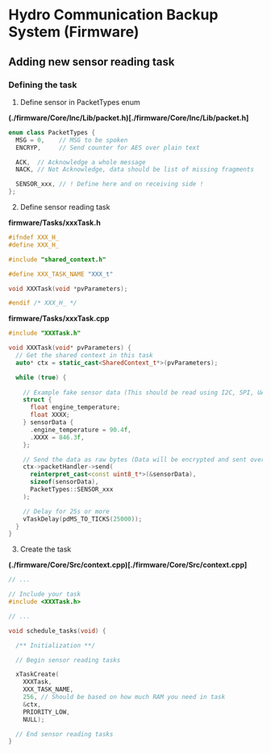 # Hydro Communication Backup System (Firmware)

## Adding new sensor reading task
### Defining the task

1) Define sensor in PacketTypes enum

**(./firmware/Core/Inc/Lib/packet.h)[./firmware/Core/Inc/Lib/packet.h]**
```c++
enum class PacketTypes {
  MSG = 0,    // MSG to be spoken
  ENCRYP,     // Send counter for AES over plain text

  ACK,  // Acknowledge a whole message
  NACK, // Not Acknowledge, data should be list of missing fragments

  SENSOR_xxx, // ! Define here and on receiving side !
};
```

2) Define sensor reading task

**firmware/Tasks/xxxTask.h**
```c++
#ifndef XXX_H_
#define XXX_H_

#include "shared_context.h"

#define XXX_TASK_NAME "XXX_t"

void XXXTask(void *pvParameters);

#endif /* XXX_H_ */
```

**firmware/Tasks/xxxTask.cpp**
```c++
#include "XXXTask.h"

void XXXTask(void* pvParameters) {
  // Get the shared context in this task
  auto* ctx = static_cast<SharedContext_t*>(pvParameters);

  while (true) {
    
    // Example fake sensor data (This should be read using I2C, SPI, UART, ..., etc.)
    struct {
      float engine_temperature;
      float XXXX;
    } sensorData {
      .engine_temperature = 90.4f,
      .XXXX = 846.3f,
    };

    // Send the data as raw bytes (Data will be encrypted and sent over LoRa)
    ctx->packetHandler->send(
      reinterpret_cast<const uint8_t*>(&sensorData),
      sizeof(sensorData),
      PacketTypes::SENSOR_xxx
    );

    // Delay for 25s or more
    vTaskDelay(pdMS_TO_TICKS(25000));
  }
}
```

3) Create the task

**(./firmware/Core/Src/context.cpp)[./firmware/Core/Src/context.cpp]**
```c++
// ...

// Include your task
#include <XXXTask.h>

// ...

void schedule_tasks(void) {

  /** Initialization **/

  // Begin sensor reading tasks

  xTaskCreate(
    XXXTask,
    XXX_TASK_NAME,
    256, // Should be based on how much RAM you need in task
    &ctx,
    PRIORITY_LOW,
    NULL);

  // End sensor reading tasks
}
```
